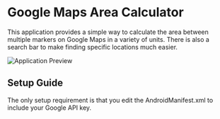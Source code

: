 # Google Maps Area Calculator

This application provides a simple way to calculate the area between multiple markers on Google Maps in a variety of units.
There is also a search bar to make finding specific locations much easier.

![Application Preview](https://i.imgur.com/2HpX8Hx.png)

## Setup Guide

The only setup requirement is that you edit the AndroidManifest.xml to include your Google API key.
